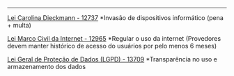 
---

[Lei Carolina Dieckmann - 12737](https://www.planalto.gov.br/ccivil_03/_ato2011-2014/2012/lei/l12737.htm)
	*Invasão de dispositivos informático (pena + multa) 

[Lei Marco Civil da Internet - 12965](https://www.planalto.gov.br/ccivil_03/_ato2011-2014/2014/lei/l12965.htm)
	*Regular o uso da internet (Provedores devem manter histórico de acesso do usuários por pelo menos 6 meses)

[Lei Geral de Proteção de Dados (LGPD) - 13709](https://www.planalto.gov.br/ccivil_03/_ato2015-2018/2018/lei/l13709.htm)
	*Transparência no uso e armazenamento dos dados
